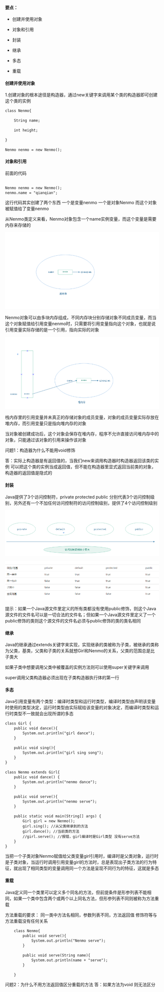 #### 要点：

* 创建并使用对象

* 对象和引用

* 封装

* 继承

* 多态

* 重载

#### 创建并使用对象

1.创建对象的根本途径是构造器，通过new关键字来调用某个类的构造器即可创建这个类的实例

```
class Nenmo{
    
    String name;

    int height;

}

Nenmo nenmo = new Nenmo();

```

#### 对象和引用

前面的代码

```

Nenmo nenmo = new Nenmo();
nenmo.name = "qianqian";

```

这行代码其实创建了两个东西 一个是变量nenmo 一个是对象Nenmo 而这个对象被赋值给了变量nenmo

从Nenmo类定义来看，Nenmo对象包含一个name实例变量，而这个变量是需要内存来存储的

  ![string](../static/堆内存(1).png)


Nenmo对象可以由多块内存组成，不同内存块分别存储对象不同成员变量，而当这个对象赋值给引用变量nenmo时，只需要将引用变量指向这个对象，也就是说引用变量实际存储的是一个引用，指向实际的对象


  ![string](../static/堆内存(2).png)

栈内存里的引用变量并未真正的存储对象的成员变量，对象的成员变量实际存放在堆内存，而引用变量只是指向堆内存的对象

当对象被创建成功后，这个对象会保存在堆内存，程序不允许直接访问堆内存中的对象，只能通过该对象的引用来操作该对象


问题1：构造器为什么不能用void修饰

答：实际上构造器是有返回值的，当我们new来调用构造器时构造器返回该类的实例 可以把这个类的实例当成返回值，但不能在构造器里显式返回当前类的对象，构造器的返回值是隐式的



#### 封装

Java提供了3个访问控制符，private protected public 分别代表3个访问控制级别，另外还有一个不加任何访问控制符的访问控制级别，提供了4个访问控制级别



  ![string](../static/访问控制级别.png)

  
  ![string](../static/隔离级别表.png)

  提示：如果一个Java源文件里定义的所有类都没有使用public修饰，则这个Java源文件的文件名可以是一切合法的文件名；但如果一个Java源文件里定义了一个public修饰的类则这个源文件的文件名必须与public修饰的类的类名相同

#### 继承

Java的继承通过extends关键字来实现，实现继承的类被称为子类，被继承的类称为父类，基类，父类和子类的关系就想Girl和Nenmo的关系，父类的范围总是比子类大

如果子类中想要调用父类中被覆盖的实例方法则可以使用super关键字来调用

super调用父类构造器必须出现在子类构造器执行体的第一行

#### 多态

Java引用变量有两个类型：编译时类型和运行时类型，编译时类型由声明该变量时使用的类型决定，运行时类型由实际赋给该变量的对象决定，而编译时类型和运行时类型不一致就会出现所谓的多态

```
class Girl {
    public void dance(){
        System.out.println("girl dance");
    }

    public void sing(){
        System.out.println("girl sing song");
    }
}

class Nenmo extends Girl{
    public void dance() {
        System.out.println("nenmo dance");
    }

    public void serve(){
        System.out.println("nenmo serve");
    }

    public static void main(String[] args) {
        Girl girl = new Nenmo();
        girl.sing(); //从父类继承到的方法
        girl.dance(); //当前类的方法
        //girl.serve(); //报错，girl编译时是Girl类型 没有serve方法
    }
}
```

当把一个子类对象Nenmo赋值给父类变量girl引用时，编译时是父类对象，运行时是子类对象，当运行时调用引用变量girl的方法时，总是表现出子类方法的行为特征，就出现了相同类型的变量调用同一个方法是呈现不同行为的特征，这就是多态

#### 重载

Java定义同一个类里可以定义多个同名的方法，但前提条件是形参列表不能相同，如果一个类中包含两个或两个以上同名方法，但形参列表不同则被称为方法重载

方法重载的要求： 同一类中方法名相同，参数列表不同，方法返回值 修饰符等与方法重载没有任何关系

```
    class Nenmo{
        public void serve(){
            System.out.println("Nenmo serve");
        }
        
        public void serve(String name){
            System.out.println(name + "serve");
        }
        
    }
```

问题2：为什么不用方法返回值区分重载的方法
答：如果方法为void 则无法区分